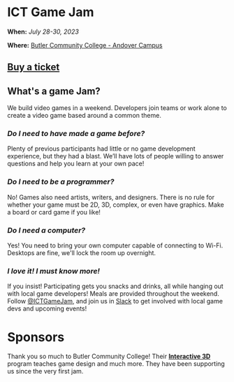 # ICT Game Jam
**When:** *July 28-30, 2023*

**Where:** [Butler Community College - Andover Campus](https://goo.gl/maps/uG2adx9DecodFrzEA) 

## [**Buy a ticket**](#)


## What's a game Jam?

We build video games in a weekend. Developers join teams or work alone to create a video game based around a common theme.

### *Do I need to have made a game before?* 

Plenty of previous participants had little or no game development experience, but they had a blast. We’ll have lots of people willing to answer questions and help you learn at your own pace!

### *Do I need to be a programmer?* 

No! Games also need artists, writers, and designers. There is no rule for whether your game must be 2D, 3D, complex, or even have graphics. Make a board or card game if you like!

### *Do I need a computer?*

Yes! You need to bring your own computer capable of connecting to Wi-Fi. Desktops are fine, we'll lock the room up overnight.

### *I love it! I must know more!*

If you insist! Participating gets you snacks and drinks, all while hanging out with local game developers! Meals are provided throughout the weekend. Follow [@ICTGameJam](twitter.com/ictgamejam), and join us in [Slack](https://devict.org/slack) to get involved with local game devs and upcoming events!

# Sponsors
Thank you so much to Butler Community College! Their [**Interactive 3D**](https://www.butlercc.edu/info/201155/interactive-digital-and-3d-technology) program teaches game design and much more. They have been supporting us since the very first jam.

